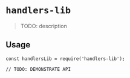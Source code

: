 # `handlers-lib`

> TODO: description

## Usage

```
const handlersLib = require('handlers-lib');

// TODO: DEMONSTRATE API
```
